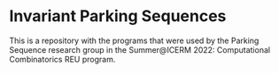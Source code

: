 # Invariant Parking Sequences

This is a repository with the programs that were used by the Parking Sequence research group in the Summer@ICERM 2022: Computational Combinatorics REU program.</br>
